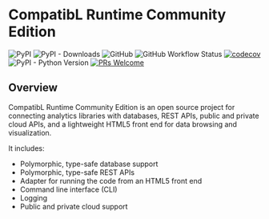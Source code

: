 
# CompatibL Runtime Community Edition
![PyPI](https://img.shields.io/pypi/v/cl-runtime) 
![PyPI - Downloads](https://img.shields.io/pypi/dm/cl-runtime) 
![GitHub](https://img.shields.io/github/license/exxpe1/test) 
![GitHub Workflow Status](https://img.shields.io/github/actions/workflow/status/exxpe1/test/python-package.yml) 
[![codecov](https://codecov.io/gh/exxpe1/test/branch/master/graph/badge.svg?token=2HAOJT62HU)](https://codecov.io/gh/exxpe1/test) 
![PyPI - Python Version](https://img.shields.io/pypi/pyversions/cl-runtime) 
[![PRs Welcome](https://img.shields.io/badge/PRs-welcome-brightgreen.svg)](https://github.com/exxpe1/test)
## Overview

CompatibL Runtime Community Edition is an open source project 
for connecting analytics libraries with databases, REST APIs,
public and private cloud APIs, and a lightweight HTML5 front
end for data browsing and visualization.

It includes:

* Polymorphic, type-safe database support
* Polymorphic, type-safe REST APIs
* Adapter for running the code from an HTML5 front end 
* Command line interface (CLI)
* Logging
* Public and private cloud support
